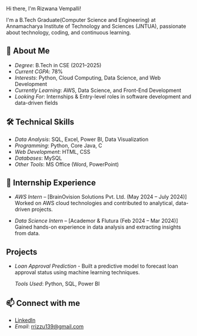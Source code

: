 Hi there, I'm Rizwana Vempalli!

I'm a B.Tech Graduate(Computer Science and Engineering) at Annamacharya Institute of Technology and Sciences (JNTUA), passionate about technology, coding, and continuous learning.

## 🚀 About Me
- *Degree*: B.Tech in CSE (2021–2025)
- *Current CGPA*: 78%
- *Interests*: Python, Cloud Computing, Data Science, and Web Development
- *Currently Learning*: AWS, Data Science, and Front-End Development
- *Looking For*: Internships & Entry-level roles in software development and data-driven fields

## 🛠️ Technical Skills
- *Data Analysis*: SQL, Excel, Power BI, Data Visualization
- *Programming*: Python, Core Java, C
- *Web Development*: HTML, CSS
- *Databases*: MySQL
- *Other Tools*: MS Office (Word, PowerPoint)


## 💼 Internship Experience
- *AWS Intern* – [BrainOvision Solutions Pvt. Ltd. (May 2024 – July 2024)]  
  Worked on AWS cloud technologies and contributed to analytical, data-driven projects.

- *Data Science Intern* – [Academor & Flutura (Feb 2024 – Mar 2024)]  
  Gained hands-on experience in data analysis and extracting insights from data.
## Projects
- *Loan Approval Prediction* - Built a predictive model to forecast loan approval status using machine learning techniques.

  *Tools Used*: Python, SQL, Power BI


## 📫 Connect with me
- [LinkedIn](https://www.linkedin.com/in/rizwana-vempalli-77b1a4294)
- *Email*: rrizzu139@gmail.com

